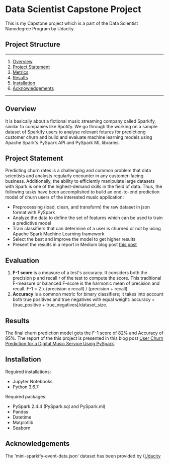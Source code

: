 # Data Scientist Capstone Project
This is my Capstone project which is a part of the Data Scientist Nanodegree Program by Udacity. 


## Project Structure
------
1. [Overview](#Overview)
2. [Project Statement](#ProjectStatement)
3. [Metrics](#Metrics)
4. [Results](#Results)
5. [Installation](#Installation)
6. [Acknowledgements](#ack)

------
## Overview <a name="Overview"></a> 
It is basically about a fictional music streaming company called Sparkify, similar to companies like Spotify. We go through the working on a sample dataset of Sparkify users 
to analyse relevant fetures for predictiong customer churn and build and evaluate machine learning models using Apache Spark's PySpark API and PySpark ML libraries.

## Project Statement <a name="ProjectStatement"></a> 
Predicting churn rates is a challenging and common problem that data scientists and analysts regularly encounter in any customer-facing business. Additionally, the ability to efficiently manipulate large datasets with Spark is one of the highest-demand skills in the field of data. Thus, the following tasks have been accomplished to 
build an end-to-end prediction model of churn users of the interested music application:
- Preprocessing (load, clean, and transform) the raw dataset in json format with PySpark
- Analyze the data to define the set of features which can be used to train a predictive model
- Train classifiers that can determine of a user is churned or not by using Apache Spark Machine Learning framework
- Select the best and improve the model to get higher results
- Present the results in a report in Medium blog post [this post](https://medium.com/@velisari/sparkify-user-churn-prediction-6c727699cac4)

## Evaluation
1. **F-1 score** is a measure of a test's accuracy. It considers both the precision p and recall r of the test to compute the score. This traditional F-measure or balanced F-score is the harmonic mean of precision and recall. F-1 = 2 x (precision x recall) / (precision + recall)
2. **Accuracy** is a common metric for binary classifiers; it takes into account both true positives and true negatives with equal weight: accuracy = (true_positive + true_negatives)/dataset_size.

## Results <a name="Results"></a>
The final churn prediction model gets the F-1 score of 82% and Accuracy of 85%.
The report of the this project is presented in this blog post [User Churn Prediction for a Digital Music Service Using PySpark](https://medium.com/@velisari/sparkify-user-churn-prediction-6c727699cac4).

## Installation <a name="Installation"></a>
Reguired installations:
+ Jupyter Notebooks
+ Python 3.6.7

Required packages: 
+ PySpark 2.4.4 (PySpark.sql and PySpark.ml)
+ Pandas
+ Datetime
+ Matplotlib
+ Seaborn  

## Acknowledgements <a name="ack"></a>
The 'mini-sparkify-event-data.json' dataset has been provided by  ([Udacity](https://www.udacity.com/)
